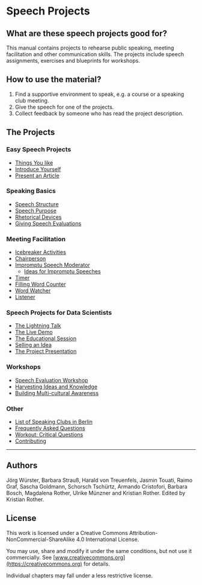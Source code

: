 
# Speech Projects

## What are these speech projects good for?

This manual contains projects to rehearse public speaking, meeting facilitation and other communication skills. The projects include speech assignments, exercises and blueprints for workshops.

## How to use the material?

1. Find a supportive environment to speak, e.g. a course or a speaking club meeting.
2. Give the speech for one of the projects.
3. Collect feedback by someone who has read the project description.

## The Projects

### Easy Speech Projects

* [Things You like](en/easy_speeches/things_you_like.md)
* [Introduce Yourself](en/easy_speeches/introduce_yourself.md)
* [Present an Article](en/easy_speeches/present_an_article.md)

### Speaking Basics

* [Speech Structure](en/speaking_basics/structure.md)
* [Speech Purpose](en/speaking_basics/speech_purpose.md)
* [Rhetorical Devices](en/speaking_basics/rhetorical_devices.md)
* [Giving Speech Evaluations](en/speaking_basics/evaluation.md)

### Meeting Facilitation

* [Icebreaker Activities](en/meeting_facilitation/icebreakers.md)
* [Chairperson](en/meeting_facilitation/chairperson.md)
* [Impromptu Speech Moderator](en/meeting_facilitation/impromptu_moderator.md)
  * [Ideas for Impromptu Speeches](en/meeting_facilitation/ideas_impromptu.md)
* [Timer](en/meeting_facilitation/timer.md)
* [Filling Word Counter](en/meeting_facilitation/filling_words.md)
* [Word Watcher](en/meeting_facilitation/word_watcher.md)
* [Listener](en/meeting_facilitation/listener.md)

### Speech Projects for Data Scientists

* [The Lightning Talk](en/data_speeches/lightning_talk.md)
* [The Live Demo](en/data_speeches/live_demo.md)
* [The Educational Session](en/data_speeches/educational_session.md)
* [Selling an Idea](en/data_speeches/selling_an_idea.md)
* [The Project Presentation](en/data_speeches/project_presentation.md)

### Workshops

* [Speech Evaluation Workshop](en/speech_evaluation.md)
* [Harvesting Ideas and Knowledge](en/harvesting_ideas.md)
* [Building Multi-cultural Awareness](en/multi_cultural_awareness/whats_your_position.md)


### Other

* [List of Speaking Clubs in Berlin](https://topgunspeaking.com/reden-ueben-debattierclubs-rhetorik-clubs/)
* [Frequently Asked Questions](en/faq.md)
* [Workout: Critical Questions](en/critical_questions.md)
* [Contributing](en/contributing.md)
----

## Authors

Jörg Würster, Barbara Strauß, Harald von Treuenfels, Jasmin Touati, Raimo Graf, Sascha Goldmann, Schorsch Tschürtz, Armando Cristofori, Barbara Bosch, Magdalena Rother, Ulrike Münzner and Kristian Rother. Edited by Kristian Rother.


## License

This work is licensed under a Creative Commons Attribution-NonCommercial-ShareAlike 4.0 International License.

You may use, share and modify it under the same conditions, but not use it commercially. See [www.creativecommons.org](https://creativecommons.org) for details.

Individual chapters may fall under a less restrictive license.
